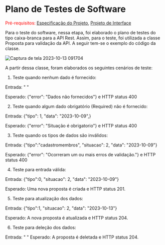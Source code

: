 # Plano de Testes de Software

<span style="color:red">Pré-requisitos: <a href="2-Especificação do Projeto.md"> Especificação do Projeto</a></span>, <a href="3-Projeto de Interface.md"> Projeto de Interface</a>

Para o teste do software, nessa etapa, foi elaborado o plano de testes do tipo caixa-branca para a API Rest. Assim, para o teste, foi utilizada a classe Proposta para validação da API. A seguir tem-se o exemplo do código da classe.

![Captura de tela 2023-10-13 091704](https://github.com/ICEI-PUC-Minas-PMV-SInt/pmv-sint-2023-2-e5-proj-mov-t1-cpa_ifmg/assets/89482697/662022a2-7dd5-431d-8563-68f33e48bbd8)

A partir dessa classe, foram elaborados os seguintes cenários de teste:

1. Teste quando nenhum dado é fornecido:

Entrada: " "

Esperado: {"error": "Dados não fornecidos"} e HTTP status 400

2. Teste quando algum dado obrigatório (Required) não é fornecido:

Entrada: {"tipo": 1,
		"data": "2023-10-09",}

Esperado: {"error": "Situação é obrigatorio"} e HTTP status 400

3. Teste quando os tipos de dados são inválidos:

Entrada: {"tipo":"cadastromembros",
		"situacao": 2,
		"data": "2023-10-09"}
  
Esperado: {"error": "Ocorreram um ou mais erros de validação."} e HTTP status 400

4. Teste para entrada válida:

Entrada: {"tipo":0,
		"situacao": 2,
		"data": "2023-10-09"}

Esperado: Uma nova proposta é criada e HTTP status 201.

5. Teste para atualização dos dados:

Entrada: {"tipo":1,
		"situacao": 2,
		"data": "2023-10-13"}

Esperado: A nova proposta é atualizada e HTTP status 204.

6. Teste para deleção dos dados:

Entrada: " "
Esperado: A proposta é deletada e HTTP status 204.




